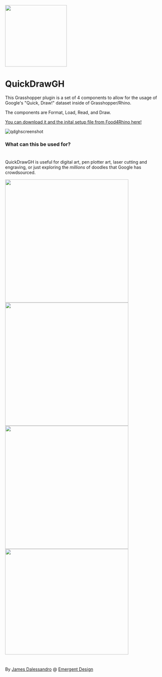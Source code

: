 <img src="https://user-images.githubusercontent.com/68554138/93128669-d90c9400-f69d-11ea-97c2-8fa8b60b80fb.png" height="200" width="200">

# QuickDrawGH
This Grasshopper plugin is a set of 4 components to allow for the usage of Google's "Quick, Draw!" dataset inside of Grasshopper/Rhino.

The components are Format, Load, Read, and Draw.

[You can download it and the inital setup file from Food4Rhino here!](https://www.food4rhino.com/app/quickdrawgh)

![qdghscreenshot](https://user-images.githubusercontent.com/68554138/93125966-d5770e00-f699-11ea-8162-cb83072174d7.PNG)

### What can this be used for?
#
QuickDrawGH is useful for digital art, pen plotter art, laser cutting and engraving, or just exploring the *millions* of doodles that Google has crowdsourced.

<img src="https://user-images.githubusercontent.com/68554138/93126446-57ffcd80-f69a-11ea-8501-7db7d6be1968.jpg" height="400" width="400"> <img src="https://user-images.githubusercontent.com/68554138/93126461-5c2beb00-f69a-11ea-8ac1-25ccfab74d19.jpg" height="400" width="400">
<img src="https://user-images.githubusercontent.com/68554138/93126468-5fbf7200-f69a-11ea-988e-13acebfd070a.jpg" height="400" width="400"> <img src="https://user-images.githubusercontent.com/68554138/93126001-e031a300-f699-11ea-91bd-9de7c6bf607f.png" height="343" width="400">

#
By [James Dalessandro](https://www.jamesdalessandro.com) @ [Emergent Design](https://www.emergent.design)
